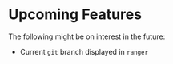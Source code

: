 # Upcoming Features

The following might be on interest in the future:

* Current `git` branch displayed in `ranger`
